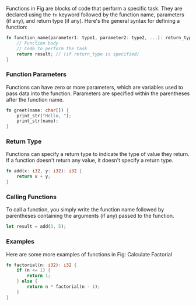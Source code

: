 Functions in Fig are blocks of code that perform a specific task. They are declared using the `fn` keyword followed by the function name, parameters (if any), and return type (if any). Here's the general syntax for defining a function:

```rust
fn function_name(parameter1: type1, parameter2: type2, ...): return_type {
    // Function body
    // Code to perform the task
    return result; // (if return_type is specified)
}
```

### Function Parameters

Functions can have zero or more parameters, which are variables used to pass data into the function. Parameters are specified within the parentheses after the function name.

```rust
fn greet(name: char[]) {
    print_str("Hello, ");
    print_str(name);
}
```

### Return Type

Functions can specify a return type to indicate the type of value they return. If a function doesn't return any value, it doesn't specify a return type.

```rust
fn add(x: i32, y: i32): i32 {
    return x + y;
}
```

### Calling Functions

To call a function, you simply write the function name followed by parentheses containing the arguments (if any) passed to the function.

```rust
let result = add(3, 5);
```

### Examples

Here are some more examples of functions in Fig:
Calculate Factorial

```rust
fn factorial(n: i32): i32 {
    if (n <= 1) {
        return 1;
    } else {
        return n * factorial(n - 1);
    }
}
```

